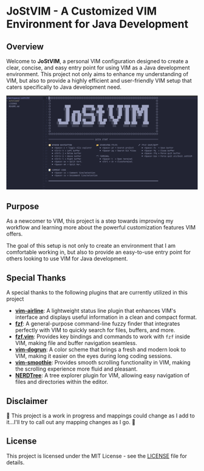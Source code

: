 # JoStVIM - A Customized VIM Environment for Java Development

## Overview

Welcome to **JoStVIM**, a personal VIM configuration designed to create a clear, concise, and easy entry point for using VIM as a Java development environment. This project not only aims to enhance my understanding of VIM, but also to provide a highly efficient and user-friendly VIM setup that caters specifically to Java development need.

![JoStVIM](images/JoStVIM_Default.png)

## Purpose

As a newcomer to VIM, this project is a step towards improving my workflow and learning more about the powerful customization features VIM offers. 

The goal of this setup is not only to create an environment that I am comfortable working in, but also to provide an easy-to-use entry point for others looking to use VIM for Java development.

## Special Thanks

A special thanks to the following plugins that are currently utilized in this project

- **[vim-airline](https://github.com/vim-airline/vim-airline)**: A lightweight status line plugin that enhances VIM's interface and displays useful information in a clean and compact format.
- **[fzf](https://github.com/junegunn/fzf)**: A general-purpose command-line fuzzy finder that integrates perfectly with VIM to quickly search for files, buffers, and more.
- **[fzf.vim](https://github.com/junegunn/fzf.vim)**: Provides key bindings and commands to work with `fzf` inside VIM, making file and buffer navigation seamless.
- **[vim-dogrun](https://github.com/wadackel/vim-dogrun)**: A color scheme that brings a fresh and modern look to VIM, making it easier on the eyes during long coding sessions.
- **[vim-smoothie](https://github.com/psliwka/vim-smoothie)**: Provides smooth scrolling functionality in VIM, making the scrolling experience more fluid and pleasant.
- **[NERDTree](https://github.com/preservim/nerdtree)**: A tree explorer plugin for VIM, allowing easy navigation of files and directories within the editor.

## Disclaimer

:construction: This project is a work in progress and mappings could change as I add to it...I'll try to call out any mapping changes as I go. :construction:

## License

This project is licensed under the MIT License - see the [LICENSE](LICENSE) file for details.
